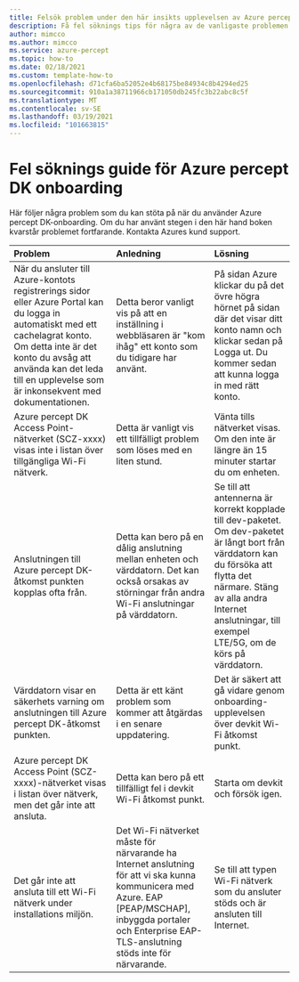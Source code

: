 ```yaml
---
title: Felsök problem under den här insikts upplevelsen av Azure percept DK
description: Få fel söknings tips för några av de vanligaste problemen som påträffas under den här insikts upplevelsen
author: mimcco
ms.author: mimcco
ms.service: azure-percept
ms.topic: how-to
ms.date: 02/18/2021
ms.custom: template-how-to
ms.openlocfilehash: d71cfa6ba52052e4b68175be84934c8b4294ed25
ms.sourcegitcommit: 910a1a38711966cb171050db245fc3b22abc8c5f
ms.translationtype: MT
ms.contentlocale: sv-SE
ms.lasthandoff: 03/19/2021
ms.locfileid: "101663815"
---
```

# <a name="azure-percept-dk-onboarding-experience-troubleshooting-guide"></a>Fel söknings guide för Azure percept DK onboarding

Här följer några problem som du kan stöta på när du använder Azure percept DK-onboarding. Om du har använt stegen i den här hand boken kvarstår problemet fortfarande. Kontakta Azures kund support.

|Problem|Anledning|Lösning|
|:-----|:------|:----------|
|När du ansluter till Azure-kontots registrerings sidor eller Azure Portal kan du logga in automatiskt med ett cachelagrat konto. Om detta inte är det konto du avsåg att använda kan det leda till en upplevelse som är inkonsekvent med dokumentationen.|Detta beror vanligt vis på att en inställning i webbläsaren är "kom ihåg" ett konto som du tidigare har använt.|På sidan Azure klickar du på det övre högra hörnet på sidan där det visar ditt konto namn och klickar sedan på Logga ut. Du kommer sedan att kunna logga in med rätt konto.|
|Azure percept DK Access Point-nätverket (SCZ-xxxx) visas inte i listan över tillgängliga Wi-Fi nätverk.|Detta är vanligt vis ett tillfälligt problem som löses med en liten stund.|Vänta tills nätverket visas. Om den inte är längre än 15 minuter startar du om enheten.|
|Anslutningen till Azure percept DK-åtkomst punkten kopplas ofta från.|Detta kan bero på en dålig anslutning mellan enheten och värddatorn. Det kan också orsakas av störningar från andra Wi-Fi anslutningar på värddatorn.|Se till att antennerna är korrekt kopplade till dev-paketet. Om dev-paketet är långt bort från värddatorn kan du försöka att flytta det närmare. Stäng av alla andra Internet anslutningar, till exempel LTE/5G, om de körs på värddatorn.|
|Värddatorn visar en säkerhets varning om anslutningen till Azure percept DK-åtkomst punkten.|Detta är ett känt problem som kommer att åtgärdas i en senare uppdatering.|Det är säkert att gå vidare genom onboarding-upplevelsen över devkit Wi-Fi åtkomst punkt.|
|Azure percept DK Access Point (SCZ-xxxx)-nätverket visas i listan över nätverk, men det går inte att ansluta.|Detta kan bero på ett tillfälligt fel i devkit Wi-Fi åtkomst punkt.|Starta om devkit och försök igen.|
|Det går inte att ansluta till ett Wi-Fi nätverk under installations miljön.|Det Wi-Fi nätverket måste för närvarande ha Internet anslutning för att vi ska kunna kommunicera med Azure. EAP [PEAP/MSCHAP], inbyggda portaler och Enterprise EAP-TLS-anslutning stöds inte för närvarande.|Se till att typen Wi-Fi nätverk som du ansluter stöds och är ansluten till Internet.|